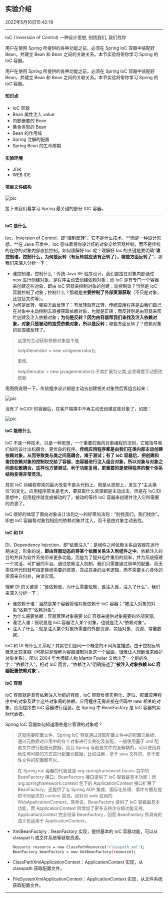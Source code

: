 ## 实验介绍

2022年5月16日15:42:18

---

IoC ( Inversion of Control) 一种设计思想, 别找我们, 我们找你

用户在使用 Spring 所提供的各种功能之前，必须在 Spring IoC 容器中装配好 Bean，并建立 Bean 和 Bean 之间的关联关系。本节实验将带你学习 Spring 的 IoC 容器。

用户在使用 Spring 所提供的各种功能之前，必须在 Spring IoC 容器中装配好 Bean，并建立 Bean 和 Bean 之间的关联关系。本节实验将带你学习 Spring 的 IoC 容器。

#### 知识点

- IoC 容器
- Bean 属性注入 value
- 内部嵌套的 Bean
- 集合类型的 Bean
- Bean 的作用域
- Spring 注解的配置
- Spring Bean 的生命周期

#### 实验环境

- JDK
- WEB IDE



#### 项目文件结构

![pic](1.0_Ioc容器.assets/document-uid441493labid8432timestamp1541750258605.png)

接下来我们看学习 Spring 最关键的部分 IOC 容器。

---

#### IoC 是什么

Ioc，Inversion of Control，即“控制反转”。它不是什么技术，**而是一种设计思想。**在 Java 开发中，Ioc 意味着将你设计好的对象交给容器控制，而不是传统的在你的对象内部直接控制。如何理解好 Ioc 呢？理解好 Ioc 的关键是要明确“**谁控制谁，控制什么，为何是反转（有反转就应该有正转了），哪些方面反转了**”，那我们来深入分析一下：

- 谁控制谁，控制什么：传统 Java SE 程序设计，我们直接在对象内部通过 new 进行创建对象，是程序主动去创建依赖对象；而 IoC 是有专门一个容器来创建这些对象，即由 IoC 容器来控制对象的创建；谁控制谁？当然是 IoC 容器控制了对象；控制什么？那就是**主要控制了外部资源获取**（不只是对象，还包括文件等）。
- 为何是反转，哪些方面反转了：有反转就有正转，传统应用程序是由我们自己在对象中主动控制去直接获取依赖对象，也就是正转；而反转则是由容器来帮忙创建及注入依赖对象；**为何是反转？因为由容器帮我们查找及注入依赖对象，对象只是被动的接受依赖对象，所以是反转**；哪些方面反转了？依赖对象的获取被反转了。

> 这里的主动获取依赖对象是不是
>
> helpGenerator = new xmlgenerrator();
>
> 更改,
>
> helpGenrator = new javagennerator();子类扩展为父类,这里需要手动更改依赖

用图例说明一下，传统程序设计都是主动去创建相关对象然后再组合起来：

![pic](1.0_Ioc容器.assets/document-uid122889labid1933timestamp1469084848042.png)

当有了 IoC/DI 的容器后，在客户端类中不再主动去创建这些对象了，如图：

![pic](1.0_Ioc容器.assets/document-uid370051labid1933timestamp1489561115014.png)

#### IoC 能做什么

IoC 不是一种技术，只是一种思想，一个重要的面向对象编程的法则，它能指导我们如何设计出松耦合、更优良的程序。**传统应用程序都是由我们在类内部主动创建依赖对象，从而导致类与类之间高耦合，难于测试；有了 IoC 容器后，把创建和查找依赖对象的控制权交给了容器，由容器进行注入组合对象，所以对象与对象之间是松散耦合，这样也方便测试，利于功能复用，更重要的是使得程序的整个体系结构变得非常灵活。**

其实 IoC 对编程带来的最大改变不是从代码上，而是从思想上，发生了“主从换位”的变化。应用程序原本是老大，要获取什么资源都是主动出击，但是在 IoC/DI 思想中，应用程序就变成被动的了，被动的等待 IoC 容器来创建并注入它所需要的资源了。

IoC 很好的体现了面向对象设计法则之一的好莱坞法则：“别找我们，我们找你”。即由 IoC 容器帮对象找相应的依赖对象并注入，而不是由对象主动去找。

#### IoC 和 DI

DI，Dependency Injection，即“依赖注入”：是组件之间依赖关系由容器在运行期决定，形象的说，**即由容器动态的将某个依赖关系注入到组件之中**。依赖注入的目的并非为软件系统带来更多功能，而是为了提升组件重用的频率，并为系统搭建一个灵活、可扩展的平台。通过依赖注入机制，我们只需要通过简单的配置，而无需任何代码就可指定目标需要的资源，完成自身的业务逻辑，而不需要关心具体的资源来自何处，由谁实现。

理解 DI 的关键是：“谁依赖谁，为什么需要依赖，谁注入谁，注入了什么”。我们来深入分析一下：

- 谁依赖于谁：当然是某个容器管理对象依赖于 IoC 容器；“被注入对象的对象”依赖于“依赖对象”。
- 为什么需要依赖：容器管理对象需要 IoC 容器来提供对象需要的外部资源。
- 谁注入谁：很明显是 IoC 容器注入某个对象，也就是注入“依赖对象”。
- 注入了什么：就是注入某个对象所需要的外部资源，包括对象、资源、常量数据。

IoC 和 DI 有什么关系呢？其实它们是同一个概念的不同角度描述，由于控制反转概念比较含糊（可能只是理解为容器控制对象这一个层面，很难让人想到谁来维护对象关系），所以 2004 年大师级人物 Martin Fowler 又给出了一个新的名字：“依赖注入”，相对 IoC 而言，“依赖注入”明确描述了“**被注入对象依赖 IoC 容器配置依赖对象**”。

#### IoC 容器

IoC 容器就是具有依赖注入功能的容器，IoC 容器负责实例化、定位、配置应用程序中的对象及建立这些对象间的依赖。应用程序无需直接在代码中 new 相关的对象，应用程序由 IoC 容器进行组装。在 Spring 中 BeanFactory 是 IoC 容器的实际代表者。

Spring IoC 容器如何知道哪些是它管理的对象呢？

> 这就需要配置文件，Spring IoC 容器通过读取配置文件中的配置元数据，通过元数据对应用中的各个对象进行实例化及装配。一般使用基于 xml 配置文件进行配置元数据，而且 Spring 与配置文件完全解耦的，可以使用其他任何可能的方式进行配置元数据，比如注解、基于 java 文件的、基于属性文件的配置都可以。

> 在 Spring Ioc 容器的代表就是 org.springframework.beans 包中的 BeanFactory 接口，BeanFactory 接口提供了 IoC 容器最基本功能；而 org.springframework.context 包下的 ApplicationContext 接口扩展了 BeanFactory，还提供了与 Spring AOP 集成、国际化处理、事件传播及提供不同层次的 context 实现，如针对 web 应用的 WebApplicationContext。简单说，BeanFactory 提供了 IoC 容器最基本功能，而 ApplicationContext 则增加了更多支持企业级功能支持。ApplicationContext 完全继承 BeanFactory，因而 BeanFactory 所具有的语义也适用于 ApplicationContext。

- XmlBeanFactory：BeanFactory 实现，提供基本的 IoC 容器功能，可以从 classpat h 或文件系统等获取资源。

  ```bash
  Resource resource = new ClassPathResource("classpath.xml");
  BeanFactory beanFactory = new XmlBeanFactory(resource);
  ```

- ClassPathXmlApplicationContext：ApplicationContext 实现，从 classpath 获取配置文件。

- FileSystemXmlApplicationContext：ApplicationContext 实现，从文件系统获取配置文件。



---

